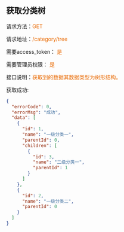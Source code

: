 ## 获取分类树

<p>请求方法：<span style="color:#e96900">GET</p>
<p>请求地址：<span style="color:#e96900">/category/tree</span></p>
<p>需要access_token： <span style="color:#e96900">是</span></p>
<p>需要管理员权限： <span style="color:#e96900">是</span></p>

<p>接口说明：<span style="color:#e96900">获取到的数据其数据类型为树形结构。</span></p>

获取成功:
```json
{
  "errorCode": 0,
  "errorMsg": "成功",
  "data": [
    {
      "id": 1,
      "name": "一级分类一",
      "parentId": 0,
      "children": [
        {
          "id": 3,
          "name": "二级分类一",
          "parentId": 1
        }
      ]
    },
    {
      "id": 2,
      "name": "一级分类二",
      "parentId": 0
    }
  ]
}
```